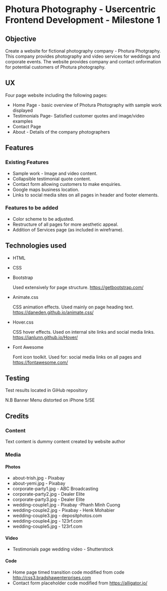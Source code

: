 # Photura Photography - Usercentric Frontend Development - Milestone 1


## Objective
Create a website for fictional photography company - Photura Photgraphy. This company provides photography and video services for weddings and corporate events.
The website provides company and contact onformation for potential customers of Photura photography.



## UX
Four page website including the following pages:
* Home Page - basic overview of Photura Photography with sample work displayed
* Testimonials Page- Satisfied customer quotes and image/video examples
* Contact Page
* About - Details of the company photographers



## Features

### Existing Features
* Sample work - Image and video content.
* Collapsible testimonial quote content.
* Contact form allowing customers to make enquiries.
* Google maps business location.
* Links to social media sites on all pages in header and footer elements.

### Features to be added
* Color scheme to be adjusted.
* Restructure of all pages for more aesthetic appeal.
* Addition of Services page (as included in wireframe).



## Technologies used
* HTML
* CSS
* Bootstrap

    Used extensively for page structure.
    https://getbootstrap.com/
    
* Animate.css

    CSS animation effects.
    Used mainly on page heading text.
    https://daneden.github.io/animate.css/
    
* Hover.css

    CSS hover effects.
    Used on internal site links and social media links.
    https://ianlunn.github.io/Hover/
    
    
* Font Awesome

    Font icon toolkit.
    Used for: social media links on all pages and 
    https://fontawesome.com/


## Testing
Test results located in GiHub repository

N.B Banner Menu distorted on iPhone 5/SE



## Credits

### Content
Text content is dummy content created by website author

### Media
#### Photos
* about-trish.jpg - Pixabay
* about-yemi.jpg - Pixabay
* corporate-party1.jpg - ABC Broadcasting
* corporate-party2.jpg - Dealer Elite
* corporate-party3.jpg - Dealer Elite
* wedding-couple1.jpg - Pixabay -Phanh Minh Cuong
* wedding-couple2.jpg - Pixabay - Henk Mohabier
* wedding-couple3.jpg - depositphotos.com
* wedding-couple4.jpg - 123rf.com
* wedding-couple5.jpg - 123rf.com

#### Video
* Testimonials page wedding video - Shutterstock

#### Code
* Home page timed transition code modified from code
    http://css3.bradshawenterprises.com
* Contact form placeholder code modified from
    https://alligator.io/